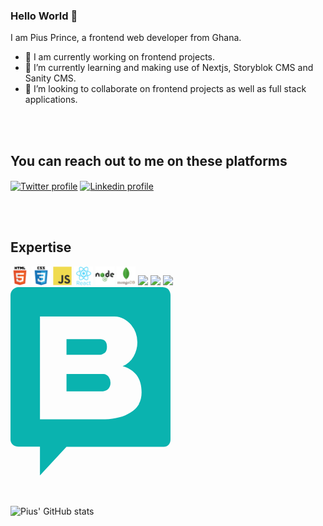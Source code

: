 
<!--
**piusprince/piusprince** is a ✨ _special_ ✨ repository because its `README.md` (this file) appears on your GitHub profile.

Here are some ideas to get you started:

- 🔭 I’m currently working on ...
- 🌱 I’m currently learning ...
- 👯 I’m looking to collaborate on ...
- 🤔 I’m looking for help with ...
- 💬 Ask me about ...
- 📫 How to reach me: ...
- 😄 Pronouns: ...
- ⚡ Fun fact: ...
-->

### Hello World 👋
I am Pius Prince, a frontend web developer from Ghana.
- 🔭 I am currently working on frontend projects.
- 🌱 I’m currently learning and making use of Nextjs, Storyblok CMS and Sanity CMS.
- 👯 I’m looking to collaborate on frontend projects as well as full stack applications.


<br>
<br>

## You can reach out to me on these platforms

<a href="https://x.com/_piusprince_" target="blank"><img align="center" src="https://raw.githubusercontent.com/rahuldkjain/github-profile-readme-generator/master/src/images/icons/Social/twitter.svg" alt="Twitter profile" height="30" width="40" /></a>
<a href="https://www.linkedin.com/in/pius-prince-oduro-92156b1b4" target="blank"><img align="center" src="https://raw.githubusercontent.com/rahuldkjain/github-profile-readme-generator/master/src/images/icons/Social/linked-in-alt.svg" alt="Linkedin profile" height="30" width="40" /></a>
</p>
<br>
<br>

## Expertise
<code><img height="30" src="https://raw.githubusercontent.com/devicons/devicon/master/icons/html5/html5-original-wordmark.svg"></code>
<code><img height="30" src="https://raw.githubusercontent.com/devicons/devicon/master/icons/css3/css3-original-wordmark.svg"></code>
<code><img height="30" src="https://raw.githubusercontent.com/devicons/devicon/master/icons/javascript/javascript-original.svg"></code>
<code><img height="30" src="https://raw.githubusercontent.com/devicons/devicon/master/icons/react/react-original-wordmark.svg"></code>
<code><img height="30" src="https://raw.githubusercontent.com/devicons/devicon/master/icons/nodejs/nodejs-original-wordmark.svg"></code>
<code><img height="30" src="https://raw.githubusercontent.com/devicons/devicon/master/icons/mongodb/mongodb-original-wordmark.svg"></code>
<code><img height="30" src="https://cdn.jsdelivr.net/gh/devicons/devicon@latest/icons/storybook/storybook-original.svg" /></code>
<code><img height="30" src="https://www.vectorlogo.zone/logos/figma/figma-icon.svg"></code>
<code><img src="https://cdn.jsdelivr.net/gh/devicons/devicon@latest/icons/sanity/sanity-original.svg" /></code>
<code><svg viewBox="0 0 256 302" xmlns="http://www.w3.org/2000/svg" width="256" height="302" preserveAspectRatio="xMidYMid"><path fill="#0AB3AF" d="m244.495 0-.274.292c7.15 0 11.524 5.54 11.768 12.32l.011.6v230.552c0 7.12-4.156 11.473-10.852 11.73l-.635.013H89.558l-42.423 45.82v-46.112H12.966c-6.868 0-12.619-4.146-12.95-10.844L0 243.755V12.921C0 6.067 5.567.327 12.648.013l.61-.013h231.237Zm-78.93 46.989H47.135v164.47H151.43c7.954 0 15.615-1.47 22.682-3.233 6.605-1.364 12.43-4.278 17.729-7.519l1.127-.699a35.547 35.547 0 0 0 12.08-11.94l.585-.99h-.302c2.94-5.277 4.42-11.45 4.42-18.792 0-11.45-2.657-20.563-7.962-27.612-5.589-6.748-12.957-11.45-22.38-14.09a36.78 36.78 0 0 0 17.668-15.86c3.835-7.05 5.899-14.39 5.899-22.024a43.966 43.966 0 0 0-10.017-28.49c-3.242-3.825-7.369-7.049-11.78-9.404-4.405-2.463-9.058-3.654-14.447-3.801l-1.167-.016Zm-16.929 91.923c3.406 0 5.963 1.662 8.237 4.447a16.418 16.418 0 0 1 3.122 9.998c0 4.164-1.424 7.497-3.689 9.725-2.374 2.06-5.236 3.404-8.36 3.586l-.725.02H89.604v-27.776h59.032Zm-4.82-55.563c2.709.026 5.322 1.01 7.377 2.776 1.99 1.945 3.123 5.004 3.123 9.167 0 4.459-1.01 7.932-3.276 9.704l-.413.295c-2.099 1.542-4.68 2.844-7.291 3.035l-.653.024H89.595V83.349h54.22Z"/></svg></code>
          

<br>

![Pius' GitHub stats](https://github-readme-stats.vercel.app/api?username=piusprince&show_icons=true&theme=tokyonight)


